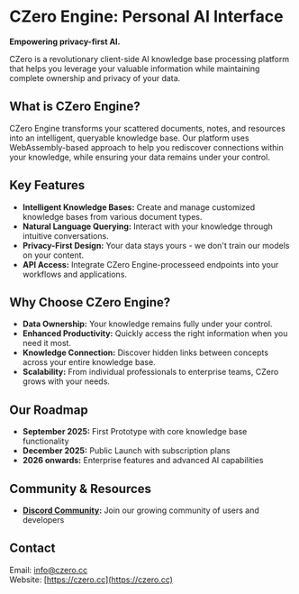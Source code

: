 # CZero Engine: Personal AI Interface

**Empowering privacy-first AI.**

CZero is a revolutionary client-side AI knowledge base processing platform that helps you leverage your valuable information while maintaining complete ownership and privacy of your data.

## What is CZero Engine?

CZero Engine transforms your scattered documents, notes, and resources into an intelligent, queryable knowledge base. Our platform uses WebAssembly-based approach to help you rediscover connections within your knowledge, while ensuring your data remains under your control.

## Key Features

* **Intelligent Knowledge Bases:** Create and manage customized knowledge bases from various document types.
* **Natural Language Querying:** Interact with your knowledge through intuitive conversations.
* **Privacy-First Design:** Your data stays yours - we don't train our models on your content.
* **API Access:** Integrate CZero Engine-processeed endpoints into your workflows and applications.

## Why Choose CZero Engine?

* **Data Ownership:** Your knowledge remains fully under your control.
* **Enhanced Productivity:** Quickly access the right information when you need it most.
* **Knowledge Connection:** Discover hidden links between concepts across your entire knowledge base.
* **Scalability:** From individual professionals to enterprise teams, CZero grows with your needs.

## Our Roadmap

* **September 2025:** First Prototype with core knowledge base functionality
* **December 2025:** Public Launch with subscription plans
* **2026 onwards:** Enterprise features and advanced AI capabilities

## Community & Resources

* **[Discord Community](https://discord.gg/yjEUkUTEak):** Join our growing community of users and developers

## Contact

Email: [info@czero.cc](mailto:info@czero.cc)  
Website: [https://czero.cc](https://czero.cc)

